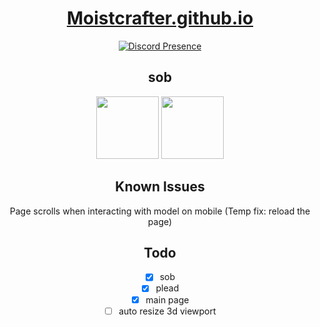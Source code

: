 <div align="center">
  <h1><a href="https://moistcrafter.github.io">Moistcrafter.github.io</a></h1>

[![Discord Presence](https://lanyard.cnrad.dev/api/724091583250825226)](https://discord.com/users/724091583250825226)
<br>

  <p align="center">
    <h2>sob</h2>
  </p>



<p align="center">
  <img width="100" height="100" src="https://emojipedia-us.s3.dualstack.us-west-1.amazonaws.com/thumbs/160/twitter/87/loudly-crying-face_1f62d.png">
  <img width="100" height="100" src="https://emojipedia-us.s3.dualstack.us-west-1.amazonaws.com/thumbs/160/twitter/141/face-with-pleading-eyes_1f97a.png">
</p>
  

<h2>Known Issues</h2>
Page scrolls when interacting with model on mobile (Temp fix: reload the page)

<h2>Todo</h2>

- [x] sob
- [x] plead
- [x] main page
- [ ] auto resize 3d viewport
</div>
